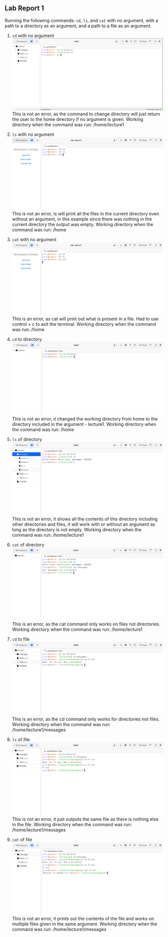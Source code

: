 ## Lab Report 1

Running the following commands: ```cd```, ```ls```, and ```cat``` with no argument, with a path to a directory as an argument, and a path to a file as an argument. 

1. ```cd``` with no argument
![Image](cd_no_arg1.png)
This is not an error, as the command to change directory will just return the user to the home directory if no argument is given. Working directory when the command was run: /home/lecture1

2. ```ls``` with no argument
![Image](ls_no_arg.png)
This is not an error, ls will print all the files in the current directory even without an argument, in this example since there was nothing in the current directory the output was empty. Working directory when the command was run: /home

3. ```cat``` with no argument
![Image](cat_no_arg.png)
This is an error, as cat will print out what is present in a file. Had to use control + c to exit the terminal. Working directory when the command was run: /home

4. ```cd``` to directory
![Image](cd_dir.png)
This is not an error, it changed the working directory from home to the directory included in the argument - lecture1. Working directory when the command was run: /home

5. ```ls``` of directory
![Image](ls_dir.png)
This is not an error, it shows all the contents of this directory including other directories and files, it will work with or without an argument as long as the directory is not empty. Working directory when the command was run: /home/lecture1

6. ```cat``` of directory
![Image](cat_dir.png)
This is an error, as the cat command only works on files not directories. Working directory when the command was run: /home/lecture1

7. ```cd``` to file
![Image](cd_file.png)
This is an error, as the cd command only works for directories not files. Working directory when the command was run: /home/lecture1/messages

8. ```ls``` of file
![Image](ls_file.png)
This is not an error, it just outputs the same file as there is nothing else in the file. Working directory when the command was run: /home/lecture1/messages

9. ```cat``` of file
![Image](cat_file.png)
This is not an error, it prints out the contents of the file and works on multiple files given in the same argument. Working directory when the command was run: /home/lecture1/messages
